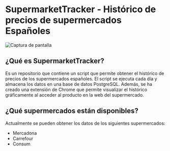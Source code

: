 # SupermarketTracker - Histórico de precios de supermercados Españoles

![Captura de pantalla](.github/sceenshot.jpg?raw=true "Captura de pantalla")

## ¿Qué es SupermarketTracker?

Es un repositorio que contiene un script que permite obtener el histórico de precios de los supermercados españoles. El script se ejecuta cada día y almacena los datos en una base de datos PostgreSQL.
Además, se ha creado una extensión de Chrome que permite visualizar el histórico gráficamente al acceder al producto en la web del supermercado.

## ¿Qué supermercados están disponibles?

Actualmente se pueden obtener los datos de los siguientes supermercados:

- Mercadona
- Carrefour
- Consum
